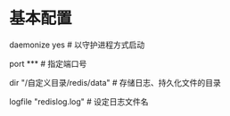 # 基本配置

daemonize yes       # 以守护进程方式启动

port ***        # 指定端口号

dir  "/自定义目录/redis/data"   # 存储日志、持久化文件的目录

logfile "redislog.log"  # 设定日志文件名


